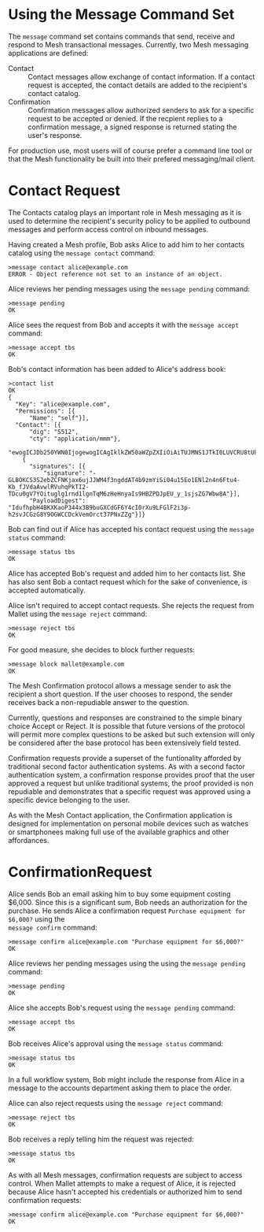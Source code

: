 
# Using the Message Command Set

The `message` command set contains commands that send, receive and respond to 
Mesh transactional messages. Currently, two Mesh messaging applications are defined:

<dl>
<dt>Contact
<dd>Contact messages allow exchange of contact information. If a contact request
is accepted, the contact details are added to the recipient's contact catalog.
<dt>Confirmation
<dd>Confirmation messages allow authorized senders to ask for a specific request 
to be accepted or denied. If the recpient replies to a confirmation message, a
signed response is returned stating the user's response.
</dl>

For production use, most users will of course prefer a command line tool or that
the Mesh functionality be built into their prefered messaging/mail client.

# Contact Request

The Contacts catalog plays an important role in Mesh messaging as it is used to
determine the recipient's security policy to be applied to outbound messages and 
perform access control on inbound messages.

Having created a Mesh profile, Bob asks Alice to add him to her contacts catalog
using the `message contact` command:


````
>message contact alice@example.com
ERROR - Object reference not set to an instance of an object.
````

Alice reviews her pending messages using the `message pending` command:


````
>message pending
OK
````

Alice sees the request from Bob and accepts it with the `message accept` command:


````
>message accept tbs
OK
````

Bob's contact information has been added to Alice's address book:


````
>contact list
OK
{
  "Key": "alice@example.com",
  "Permissions": [{
      "Name": "self"}],
  "Contact": [{
      "dig": "S512",
      "cty": "application/mmm"},
    "ewogICJDb250YWN0IjogewogICAgIklkZW50aWZpZXIiOiAiTUJMNS1JTkI0LUVCRU8tUklJVC1CVERVLUhEVkstQUZQTSIsCiAgICAiQWNjb3VudCI6ICJhbGljZUBleGFtcGxlLmNvbSJ9fQ",
    {
      "signatures": [{
          "signature": "-GLBOKCS3S2ebZCFNKjax6ujJJWM4f3ngddAT4b9zmYiSi04u15Eo1ENl2n4n6Ftu4-Kb_fJVdaAvwlRVuhqPkTI2-TDcu0gV7YOituglg1rnd1lgnTqM6zHeHnyaIs9HBZPDJpEU_y_1sjsZG7Wbw8A"}],
      "PayloadDigest": "IdufhpbH4BKXKaoP344x3B9buGXCdGF6Y4cI0rXu9LFGlF2i3p-h2svJCGzG8Y9OGWCCDckVemOrct37PNxZZg"}]}
````

Bob can find out if Alice has accepted his contact request using the 
`message status` command:


````
>message status tbs
OK
````

Alice has accepted Bob's request and added him to her contacts list. She has also sent
Bob a contact request which for the sake of convenience, is accepted automatically.

Alice isn't required to accept contact requests. She rejects the request from Mallet 
using the `message reject` command:


````
>message reject tbs
OK
````

For good measure, she decides to block further requests:


````
>message block mallet@example.com
OK
````

The Mesh Confirmation protocol allows a message sender to ask the recipient a short
question. If the user chooses to respond, the sender receives back a non-repudiable 
answer to the question.

Currently, questions and responses are constrained to the simple binary choice 
Accept or Reject. It is possible that future versions of the protocol will permit 
more complex questions to be asked but such extension will only be considered after 
the base protocol has been extensively field tested.

Confirmation requests provide a superset of the funtionality afforded by traditional
second factor authentication systems. As with a second factor authentication system,
a confirmation response provides proof that the user approved a request but unlike
traditional systems, the proof provided is non repudiable and demonstrates that
a specific request was approved using a specific device belonging to the user.

As with the Mesh Contact application, the Confirmation application is designed for 
implementation on personal mobile devices such as watches or smartphonees making full 
use of the available graphics and other affordances.

# ConfirmationRequest

Alice sends Bob an email asking him to buy some equipment costing $6,000. Since this
is a significant sum, Bob needs an authorization for the purchase. He sends Alice
a confirmation request `Purchase equipment for $6,000?` using the  
`message confirm` command:


````
>message confirm alice@example.com "Purchase equipment for $6,000?"
OK
````

Alice reviews her pending messages using the using the `message pending` command:


````
>message pending
OK
````

Alice she accepts Bob's request using the `message pending` command:


````
>message accept tbs
OK
````

Bob receives Alice's approval using the `message status` command:


````
>message status tbs
OK
````

In a full workflow system, Bob might include the response from Alice in a message to
the accounts department asking them to place the order.

Alice can also reject requests using the `message reject` command:


````
>message reject tbs
OK
````

Bob receives a reply telling him the request was rejected:


````
>message status tbs
OK
````

As with all Mesh messages, confirmation requests are subject to access control.
When Mallet attempts to make a request of Alice, it is rejected because Alice
hasn't accepted his credentials or authorized him to send confirmation requests:


````
>message confirm alice@example.com "Purchase equipment for $6,000?"
OK
````


